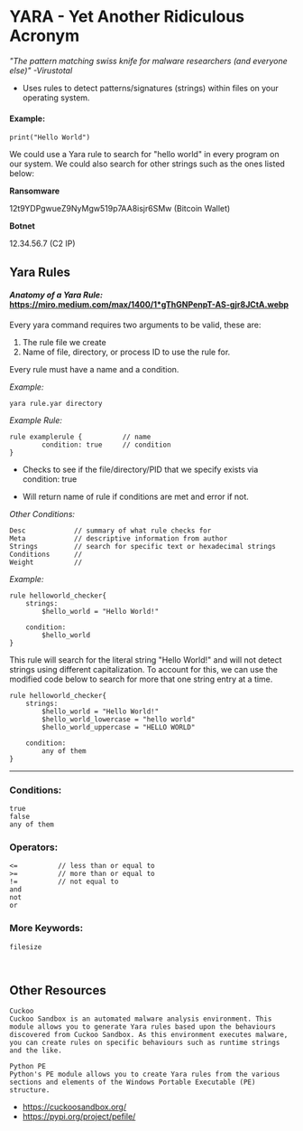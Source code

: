 # YARA - Yet Another Ridiculous Acronym

_"The pattern matching swiss knife for malware researchers (and everyone else)" -Virustotal_

- Uses rules to detect patterns/signatures (strings) within files on your operating system.

#### Example:

```
print("Hello World")
```

We could use a Yara rule to search for "hello world" in every program on our system. We could also search for other strings such as the ones listed below:

**Ransomware**

12t9YDPgwueZ9NyMgw519p7AA8isjr6SMw (Bitcoin Wallet)

**Botnet**

12.34.56.7 (C2 IP)				

## Yara Rules

#### **_Anatomy of a Yara Rule:_** https://miro.medium.com/max/1400/1*gThGNPenpT-AS-gjr8JCtA.webp

Every yara command requires two arguments to be valid, these are:

1) The rule file we create
2) Name of file, directory, or process ID to use the rule for.

Every rule must have a name and a condition.

*Example:*

```
yara rule.yar directory
```

*Example Rule:*

```
rule examplerule {          // name
        condition: true     // condition
}
```
- Checks to see if the file/directory/PID that we specify exists via condition: true

- Will return name of rule if conditions are met and error if not.

*Other Conditions:*

```
Desc            // summary of what rule checks for
Meta            // descriptive information from author
Strings         // search for specific text or hexadecimal strings
Conditions      // 
Weight          //
```

*Example:*

```
rule helloworld_checker{
	strings:
		$hello_world = "Hello World!"
    
    condition:
		$hello_world
}
```
This rule will search for the literal string "Hello World!" and will not detect strings using different capitalization. To account for this, we can use the modified code below to search for more that one string entry at a time.

```
rule helloworld_checker{
	strings:
		$hello_world = "Hello World!"
		$hello_world_lowercase = "hello world"
		$hello_world_uppercase = "HELLO WORLD"

	condition:
		any of them
}
```
----------------

### Conditions:

```
true
false
any of them
```

### Operators:

```
<=          // less than or equal to
>=          // more than or equal to
!=          // not equal to
and
not
or
```

### More Keywords:

```
filesize



```




## Other Resources

```
Cuckoo
Cuckoo Sandbox is an automated malware analysis environment. This module allows you to generate Yara rules based upon the behaviours discovered from Cuckoo Sandbox. As this environment executes malware, you can create rules on specific behaviours such as runtime strings and the like.
```
```
Python PE
Python's PE module allows you to create Yara rules from the various sections and elements of the Windows Portable Executable (PE) structure.
```

- https://cuckoosandbox.org/
- https://pypi.org/project/pefile/
